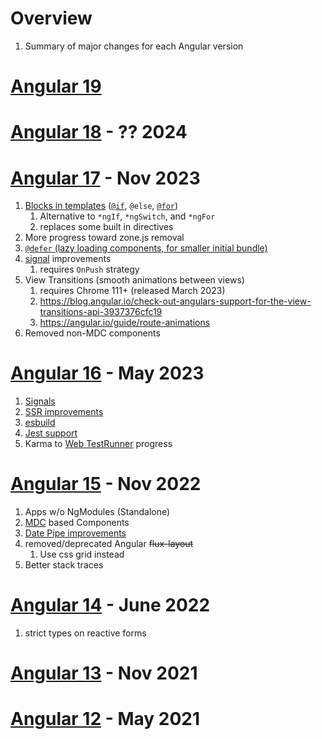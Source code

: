 # Overview

1. Summary of major changes for each Angular version

# [Angular 19](TODO)

# [Angular 18](TODO) - ?? 2024

# [Angular 17](https://blog.angular.io/introducing-angular-v17-4d7033312e4b) - Nov 2023

1. [Blocks in templates](https://angular.io/guide/control_flow) ([`@if`](https://angular.io/api/core/if), `@else`, [`@for`](https://angular.io/api/core/for))
    1. Alternative to `*ngIf`, `*ngSwitch`, and `*ngFor`
    1. replaces some built in directives
1. More progress toward zone.js removal
1. [`@defer` (lazy loading components, for smaller initial bundle)](https://angular.io/guide/defer)
1. [signal](./signals.md) improvements
    1. requires `OnPush` strategy
1. View Transitions (smooth animations between views)
    1. requires Chrome 111+ (released March 2023)
    1. https://blog.angular.io/check-out-angulars-support-for-the-view-transitions-api-3937376cfc19
    1. https://angular.io/guide/route-animations
1. Removed non-MDC components

# [Angular 16](https://angular.io/guide/update-to-version-16) - May 2023

1. [Signals](./signals.md)
1. [SSR improvements](https://angular.io/guide/ssr)
1. [esbuild](./esbuild.md)
1. [Jest support](https://blog.angular.io/moving-angular-cli-to-jest-and-web-test-runner-ef85ef69ceca)
1. Karma to [Web TestRunner](https://modern-web.dev/docs/test-runner/overview/) progress

# [Angular 15](https://angular.io/guide/update-to-version-15#new-features-in-angular-v15) - Nov 2022

1. Apps w/o NgModules (Standalone)
1. [MDC](https://material.angular.io/guide/mdc-migration) based Components
1. [Date Pipe improvements](https://angular.io/api/common/DatePipe)
1. removed/deprecated Angular ~~flux-layout~~
    1. Use css grid instead
1. Better stack traces

# [Angular 14](https://angular.io/guide/update-to-version-14) - June 2022

1. strict types on reactive forms

# [Angular 13](TODO) - Nov 2021

# [Angular 12](TODO) - May 2021

